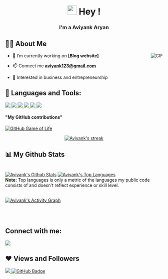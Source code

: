 <h1 align="center"> <img src="https://raw.githubusercontent.com/MartinHeinz/MartinHeinz/master/wave.gif" width="30px"> Hey !</h1>
<h3 align="center">I'm a Aviyank Aryan </h3>


## 🙋‍♂️ About Me

<img align="right" alt="GIF" src="https://camo.githubusercontent.com/0b1df063b06d826befd2eb8618249dc87a42e6ca4b81430d9dfe547a7b94b452/68747470733a2f2f6d656469612e67697068792e636f6d2f6d656469612f336f72694e56787a626939545743465a46362f67697068792e676966" data-canonical-src="https://media1.giphy.com/media/10cvJCkgoH4AEM/giphy.webp?cid=ecf05e47ktwon5cnszgbxoa17fisop4kiakwxghqmx79f05q&rid=giphy.webp&ct=g" style="max-width: 100%;">

- 🔭 I’m currently working on **[Blog website]**

- 📫 Connect me **aviyank123@gmail.com**

- 🎢 Interested in business and entrepreneurship

## 🚀 Languages and Tools:

<p align="left">
    <a href="https://www.python.org" target="_blank"> <img src="https://img.icons8.com/color/48/000000/python.png"/> </a>
    <a href="https://developer.mozilla.org/en-US/docs/Web/JavaScript" target="_blank"> <img src="https://img.icons8.com/color/48/000000/javascript.png"/> </a> 
    <a href="https://www.w3.org/html/" target="_blank"> <img src="https://img.icons8.com/color/48/000000/html-5.png"/> </a>
    <a href="https://git-scm.com/" target="_blank"> <img src="https://img.icons8.com/color/48/000000/git.png"/> </a> 
    <a href="https://git-scm.com/" target="_blank"> <img src="https://img.icons8.com/color/48/000000/css3.png"/> </a> 
    <a href="https://git-scm.com/" target="_blank"> <img src="https://img.icons8.com/color/48/000000/figma.png"/> </a>
    <h4>"My GitHub contributions"</h4> 
    <a href="https://github4life.herokuapp.com/Aviyank" rel="nofollow"><img src="https://camo.githubusercontent.com/093a39da9b776f90b5895dcb5e2ad23d2e7fc9d6054ad2cc03c9af0e30debba1/68747470733a2f2f676974687562346c6966652e6865726f6b756170702e636f6d2f502d726979616e6b612d7072617361642e6769663f7a3d36" alt="GitHub Game of Life" data-canonical-src="https://github4life.herokuapp.com/Aviyank.gif?z=6" style="max-width: 100%;"></a>

<!-- [![React Badge](https://img.shields.io/badge/-React-61DBFB?style=for-the-badge&labelColor=black&logo=react&logoColor=61DBFB)](#)  [![Javascript Badge](https://img.shields.io/badge/-Javascript-F0DB4F?style=for-the-badge&labelColor=black&logo=javascript&logoColor=F0DB4F)](#) [![Typescript Badge](https://img.shields.io/badge/-Typescript-007acc?style=for-the-badge&labelColor=black&logo=typescript&logoColor=007acc)](#) [![Nodejs Badge](https://img.shields.io/badge/-Nodejs-3C873A?style=for-the-badge&labelColor=black&logo=node.js&logoColor=3C873A)](#) [![GraphQL Badge](https://img.shields.io/badge/-GraphQl-e535ab?style=for-the-badge&labelColor=black&logo=node.js&logoColor=e535ab)](#) -->
<br/>

<p align="center">
    <a href="https://github.com/Aviyank/github-readme-streak-stats">
        <img title="🔥 Get streak stats for your profile at git.io/streak-stats" alt="Aviyank's streak" src="https://github-readme-streak-stats.herokuapp.com/?user=Aviyank&theme=black-ice&hide_border=true&stroke=0000&background=060A0CD0"/>
    </a>
</p>

## 📊 My Github Stats

  <br/>
    <a href="https://github.com/Aviyank/github-readme-stats"><img alt="Aviyank's Github Stats" src="https://github-readme-stats.vercel.app/api?username=Aviyank&show_icons=true&count_private=true&theme=react&hide_border=true&bg_color=0D1117" /></a>
  <a href="https://github.com/Aviyank/github-readme-stats"><img alt="Aviyank's Top Languages" src="https://github-readme-stats.vercel.app/api/top-langs/?username=Aviyank&langs_count=8&count_private=true&layout=compact&theme=react&hide_border=true&bg_color=0D1117" /></a>
  <br/>
  <b>Note:</b> Top languages is only a metric of the languages my public code consists of and doesn't reflect experience or skill level.


<br/>
<br/>

<a href="https://github.com/Aviyank/github-readme-activity-graph"><img alt="Aviyank's Activity Graph" src="https://activity-graph.herokuapp.com/graph?username=Aviyank&bg_color=0D1117&color=5BCDEC&line=5BCDEC&point=FFFFFF&hide_border=true" /></a>

<br/>
<br/>

## Connect with me:
<p align="left">

<a href = "https://www.linkedin.com/in/aviyank-aryan-67a520207"><img src="https://img.icons8.com/fluent/48/000000/linkedin.png"/></a>


</p>

## ❤ Views and Followers
<a href="https://github.com/Meghna-DAS/github-profile-views-counter">
    <img src="https://komarev.com/ghpvc/?username=Aviyank">
</a>
<a href="https://github.com/Aviyank?tab=followers"><img src="https://img.shields.io/github/followers/Aviyank?label=Followers&style=social" alt="GitHub Badge"></a>
